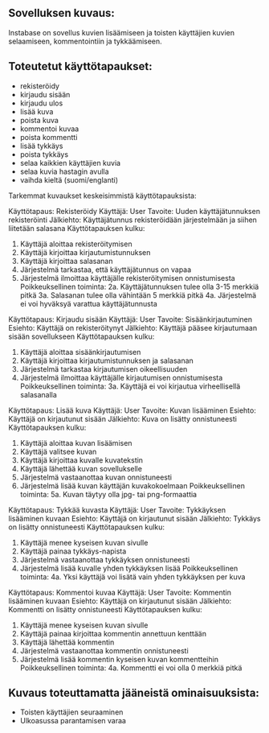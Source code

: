 ## Sovelluksen kuvaus:

Instabase on sovellus kuvien lisäämiseen ja toisten käyttäjien kuvien selaamiseen, kommentointiin ja tykkäämiseen.



## Toteutetut käyttötapaukset:

- rekisteröidy
- kirjaudu sisään
- kirjaudu ulos
- lisää kuva
- poista kuva
- kommentoi kuvaa
- poista kommentti
- lisää tykkäys
- poista tykkäys
- selaa kaikkien käyttäjien kuvia
- selaa kuvia hastagin avulla
- vaihda kieltä (suomi/englanti)

Tarkemmat kuvaukset keskeisimmistä käyttötapauksista:

Käyttötapaus: Rekisteröidy
Käyttäjä: User
Tavoite: Uuden käyttäjätunnuksen rekisteröinti
Jälkiehto: Käyttäjätunnus rekisteröidään järjestelmään ja siihen liitetään salasana
Käyttötapauksen kulku:
  1. Käyttäjä aloittaa rekisteröitymisen
  2. Käyttäjä kirjoittaa kirjautumistunnuksen
  3. Käyttäjä kirjoittaa salasanan
  4. Järjestelmä tarkastaa, että käyttäjätunnus on vapaa
  5. Järjestelmä ilmoittaa käyttäjälle rekisteröitymisen onnistumisesta
Poikkeuksellinen toiminta:
  2a. Käyttäjätunnuksen tulee olla 3-15 merkkiä pitkä
  3a. Salasanan tulee olla vähintään 5 merkkiä pitkä
  4a. Järjestelmä ei voi hyväksyä varattua käyttäjätunnusta

Käyttötapaus: Kirjaudu sisään
Käyttäjä: User
Tavoite: Sisäänkirjautuminen
Esiehto: Käyttäjä on rekisteröitynyt
Jälkiehto: Käyttäjä pääsee kirjautumaan sisään sovellukseen
Käyttötapauksen kulku:
  1. Käyttäjä aloittaa sisäänkirjautumisen
  2. Käyttäjä kirjoittaa kirjautumistunnuksen ja salasanan
  3. Järjestelmä tarkastaa kirjautumisen oikeellisuuden
  4. Järjestelmä ilmoittaa käyttäjälle kirjautumisen onnistumisesta
Poikkeuksellinen toiminta:
  3a. Käyttäjä ei voi kirjautua virheellisellä salasanalla

Käyttötapaus: Lisää kuva
Käyttäjä: User
Tavoite: Kuvan lisääminen
Esiehto: Käyttäjä on kirjautunut sisään
Jälkiehto: Kuva on lisätty onnistuneesti
Käyttötapauksen kulku:
  1. Käyttäjä aloittaa kuvan lisäämisen
  2. Käyttäjä valitsee kuvan
  3. Käyttäjä kirjoittaa kuvalle kuvatekstin
  4. Käyttäjä lähettää kuvan sovellukselle
  5. Järjestelmä vastaanottaa kuvan onnistuneesti
  6. Järjestelmä lisää kuvan käyttäjän kuvakokoelmaan
Poikkeuksellinen toiminta:
  5a. Kuvan täytyy olla jpg- tai png-formaattia
  
Käyttötapaus: Tykkää kuvasta
Käyttäjä: User
Tavoite: Tykkäyksen lisääminen kuvaan
Esiehto: Käyttäjä on kirjautunut sisään
Jälkiehto: Tykkäys on lisätty onnistuneesti
Käyttötapauksen kulku:
  1. Käyttäjä menee kyseisen kuvan sivulle
  2. Käyttäjä painaa tykkäys-napista
  3. Järjestelmä vastaanottaa tykkäyksen onnistuneesti
  4. Järjestelmä lisää kuvalle yhden tykkäyksen lisää
Poikkeuksellinen toiminta:
  4a. Yksi käyttäjä voi lisätä vain yhden tykkäyksen per kuva
  
Käyttötapaus: Kommentoi kuvaa
Käyttäjä: User
Tavoite: Kommentin lisääminen kuvaan
Esiehto: Käyttäjä on kirjautunut sisään
Jälkiehto: Kommentti on lisätty onnistuneesti
Käyttötapauksen kulku:
  1. Käyttäjä menee kyseisen kuvan sivulle
  2. Käyttäjä painaa kirjoittaa kommentin annettuun kenttään
  3. Käyttäjä lähettää kommentin
  4. Järjestelmä vastaanottaa kommentin onnistuneesti
  5. Järjestelmä lisää kommentin kyseisen kuvan kommentteihin
Poikkeuksellinen toiminta:
  4a. Kommentti ei voi olla 0 merkkiä pitkä


  
## Kuvaus toteuttamatta jääneistä ominaisuuksista:
- Toisten käyttäjien seuraaminen
- Ulkoasussa parantamisen varaa

